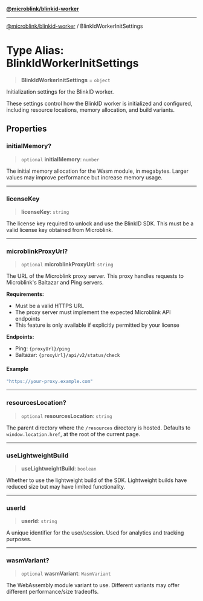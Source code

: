 [**@microblink/blinkid-worker**](../README.md)

***

[@microblink/blinkid-worker](../README.md) / BlinkIdWorkerInitSettings

# Type Alias: BlinkIdWorkerInitSettings

> **BlinkIdWorkerInitSettings** = `object`

Initialization settings for the BlinkID worker.

These settings control how the BlinkID worker is initialized and configured,
including resource locations, memory allocation, and build variants.

## Properties

### initialMemory?

> `optional` **initialMemory**: `number`

The initial memory allocation for the Wasm module, in megabytes.
Larger values may improve performance but increase memory usage.

***

### licenseKey

> **licenseKey**: `string`

The license key required to unlock and use the BlinkID SDK.
This must be a valid license key obtained from Microblink.

***

### microblinkProxyUrl?

> `optional` **microblinkProxyUrl**: `string`

The URL of the Microblink proxy server. This proxy handles requests to Microblink's Baltazar and Ping servers.

**Requirements:**
- Must be a valid HTTPS URL
- The proxy server must implement the expected Microblink API endpoints
- This feature is only available if explicitly permitted by your license

**Endpoints:**
- Ping: `{proxyUrl}/ping`
- Baltazar: `{proxyUrl}/api/v2/status/check`

#### Example

```ts
"https://your-proxy.example.com"
```

***

### resourcesLocation?

> `optional` **resourcesLocation**: `string`

The parent directory where the `/resources` directory is hosted.
Defaults to `window.location.href`, at the root of the current page.

***

### useLightweightBuild

> **useLightweightBuild**: `boolean`

Whether to use the lightweight build of the SDK.
Lightweight builds have reduced size but may have limited functionality.

***

### userId

> **userId**: `string`

A unique identifier for the user/session.
Used for analytics and tracking purposes.

***

### wasmVariant?

> `optional` **wasmVariant**: `WasmVariant`

The WebAssembly module variant to use.
Different variants may offer different performance/size tradeoffs.
